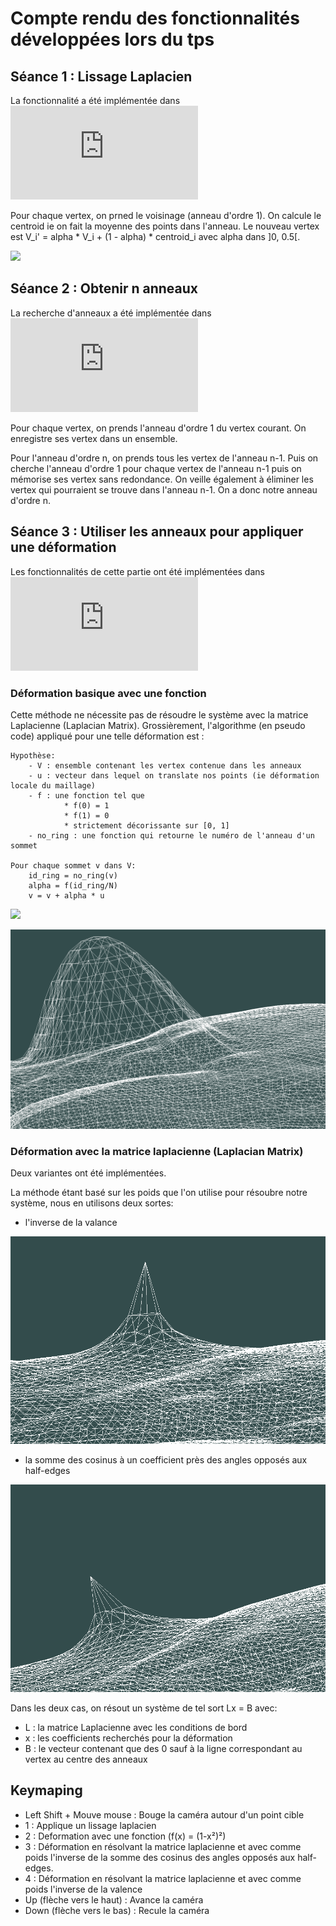 
# Compte rendu des fonctionnalités développées lors du tps


## Séance 1 : Lissage Laplacien

La fonctionnalité a été implémentée dans
![RingManager.cpp](https://github.com/akhaten/MeshManipulator/blob/main/examples/TpIGAI2/MyViewer.cpp)

Pour chaque vertex, on prned le voisinage (anneau d'ordre 1).
On calcule le centroid ie on fait la moyenne des points dans l'anneau.
Le nouveau vertex est V_i' = alpha * V_i + (1 - alpha) * centroid_i  avec alpha dans ]0, 0.5[.

![](https://github.com/akhaten/MeshManipulator/blob/main/examples/TpIGAI2/images/laplacian_smoothing.gif)


## Séance 2 : Obtenir n anneaux

La recherche d'anneaux a été implémentée dans
![RingManager.cpp](https://github.com/akhaten/MeshManipulator/blob/main/examples/TpIGAI2/RingManager.cpp)

Pour chaque vertex, on prends l'anneau d'ordre 1 du vertex courant.
On enregistre ses vertex dans un ensemble.

Pour l'anneau d'ordre n, on prends tous les vertex de l'anneau n-1.
Puis on cherche l'anneau d'ordre 1 pour chaque vertex de l'anneau n-1
puis on mémorise ses vertex sans redondance. On veille également à éliminer
les vertex qui pourraient se trouve dans l'anneau n-1.
On a donc notre anneau d'ordre n.

## Séance 3 : Utiliser les anneaux pour appliquer une déformation

Les fonctionnalités de cette partie ont été implémentées dans 
![RingManager.cpp](https://github.com/akhaten/MeshManipulator/blob/main/examples/TpIGAI2/RingManager.cpp)

### Déformation basique avec une fonction

Cette méthode ne nécessite pas de résoudre le système avec la matrice Laplacienne (Laplacian Matrix).
Grossièrement, l'algorithme (en pseudo code) appliqué pour une telle déformation est :

```
Hypothèse:
    - V : ensemble contenant les vertex contenue dans les anneaux
    - u : vecteur dans lequel on translate nos points (ie déformation locale du maillage)
    - f : une fonction tel que
            * f(0) = 1
            * f(1) = 0
            * strictement décorissante sur [0, 1] 
    - no_ring : une fonction qui retourne le numéro de l'anneau d'un sommet
    
Pour chaque sommet v dans V:
    id_ring = no_ring(v)
    alpha = f(id_ring/N)
    v = v + alpha * u
```

![](https://github.com/akhaten/MeshManipulator/blob/main/examples/TpIGAI2/images/deformation_function_following_laplacian_smooth.gif)

![](https://github.com/akhaten/MeshManipulator/blob/main/examples/TpIGAI2/images/deformation_function.png)

### Déformation avec la matrice laplacienne (Laplacian Matrix)


Deux variantes ont été implémentées.

La méthode étant basé sur les poids que l'on utilise pour résoubre notre système, nous en utilisons deux sortes:

- l'inverse de la valance

![](https://github.com/akhaten/MeshManipulator/blob/main/examples/TpIGAI2/images/deformation_valence_following_laplacian_smooth.png)

- la somme des cosinus à un coefficient près des angles opposés aux half-edges 

![](https://github.com/akhaten/MeshManipulator/blob/main/examples/TpIGAI2/images/deformation_angle_following_laplacian_smooth.png)

Dans les deux cas, on résout un système de tel sort Lx = B avec:
- L : la matrice Laplacienne avec les conditions de bord
- x : les coefficients recherchés pour la déformation
- B : le vecteur contenant que des 0 sauf à la ligne correspondant au vertex au centre des anneaux


## Keymaping

- Left Shift + Mouve mouse : Bouge la caméra autour d'un point cible
- 1 : Applique un lissage laplacien
- 2 : Deformation avec une fonction (f(x) = (1-x²)²)
- 3 : Déformation en résolvant la matrice laplacienne et avec comme poids l'inverse de la somme des cosinus des angles opposés aux half-edges.
- 4 : Déformation en résolvant la matrice laplacienne et avec comme poids l'inverse de la valence
- Up (flèche vers le haut) : Avance la caméra
- Down (flèche vers le bas) : Recule la caméra